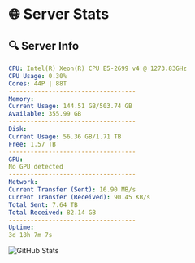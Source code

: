 # 🌐 Server Stats
## 🔍 Server Info
```yaml
CPU: Intel(R) Xeon(R) CPU E5-2699 v4 @ 1273.83GHz
CPU Usage: 0.30%
Cores: 44P | 88T
-----------------------------------
Memory:
Current Usage: 144.51 GB/503.74 GB
Available: 355.99 GB
-----------------------------------
Disk:
Current Usage: 56.36 GB/1.71 TB
Free: 1.57 TB
-----------------------------------
GPU:
No GPU detected
-----------------------------------
Network:
Current Transfer (Sent): 16.90 MB/s
Current Transfer (Received): 90.45 KB/s
Total Sent: 7.64 TB
Total Received: 82.14 GB
-----------------------------------
Uptime:
3d 18h 7m 7s
```
![GitHub Stats](https://img.shields.io/badge/Updated-2025-03-11_15:29:56-blue)